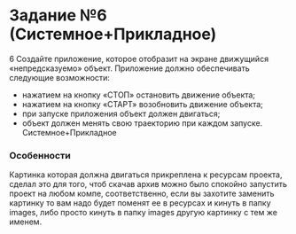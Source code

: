 # Задание №6 (Системное+Прикладное)
6	Создайте приложение, которое отобразит на экране движущийся «непредсказуемо» объект. Приложение должно обеспечивать следующие возможности:
+	нажатием на кнопку «СТОП» остановить движение объекта;
+	нажатием на кнопку «СТАРТ» возобновить движение объекта;
+	при запуске приложения объект должен двигаться;
+	объект должен менять свою траекторию при каждом запуске.	Системное+Прикладное
### Особенности
Картинка которая должна двигаться прикреплена к ресурсам проекта, сделал это для того, чтоб скачав архив можно было спокойно запустить 
проект на любом компе, соответственно, если вы захотите заменить картинку то вам надо будет поменят ее в ресурсах и кинуть в папку images, 
либо просто кинуть в папку images другую картинку с тем же именем. 
